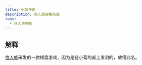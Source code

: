```yaml
---
title: 小菊快跑
description: 恪人族梗集条目
tags:
  - 恪人族梗集
---
```


## 解释

[恪人族](恪人族)研发的一款棋盘游戏，因为是在小菊的桌上发明的，故得此名。